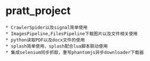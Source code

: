 # pratt_project

    * CrawlerSpider以及signal简单使用
    * ImagesPipeline,FilesPipeline下载图片以及文件相关使用
    * python读取PDF以及docx文件的使用
    * splash简单使用，splash配合lua脚本联动使用
    * 集成selenium同步抓取，重写phantomjs异步downloader下载器
